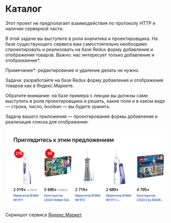 Каталог
===

Этот проект не предполагает взаимодействия по протоколу HTTP и наличия серверной части.

В этой задаче вы выступите в роли аналитика и проектировщика. На базе существующего сервиса вам самостоятельно необходимо спроектировать и реализовать на базе Redux форму добавления и отображения товаров. Важно: нас интересует только добавление и отображаение*.

Примечание*: редактирование и удаление делать не нужно.

Задача: разработайте на базе Redux форму добавления и отображения товаров как в Яндекс.Маркете.

Обратите внимание: на базе примера с лекции вы должны сами выступить в роли проектировщика и решить, какие поля и в каком виде — строка, число, boolean — вы будете хранить.

Задача вашего приложения — проектирование формы добавления и реализация списка для отображения:

![](../../assets/result.png)

Скриншот сервиса [Яндекс.Маркет](https://market.yandex.ru/).

